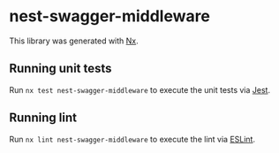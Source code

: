 # nest-swagger-middleware

This library was generated with [Nx](https://nx.dev).

## Running unit tests

Run `nx test nest-swagger-middleware` to execute the unit tests via [Jest](https://jestjs.io).

## Running lint

Run `nx lint nest-swagger-middleware` to execute the lint via [ESLint](https://eslint.org/).
